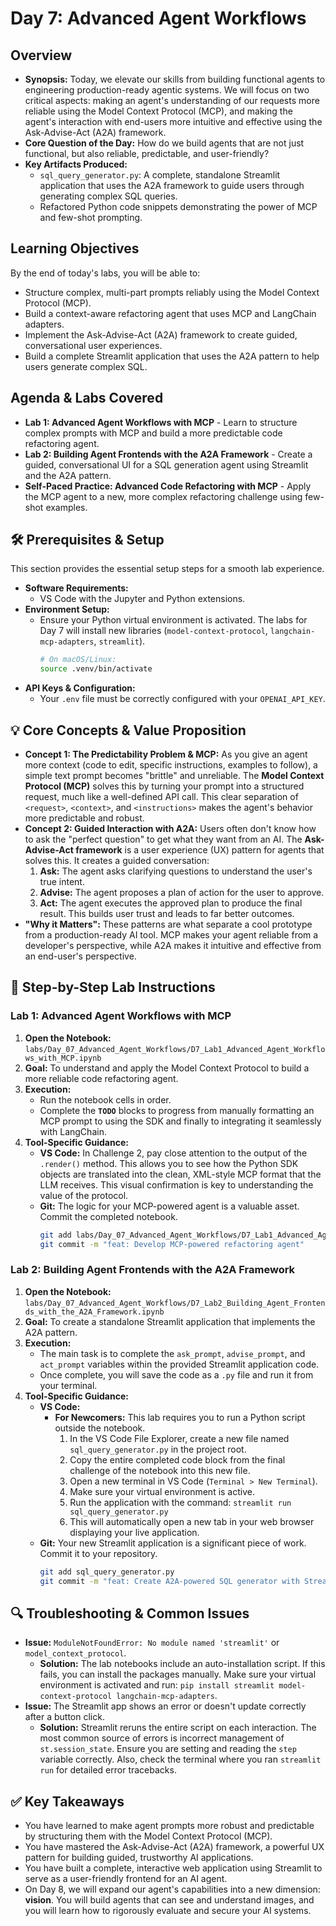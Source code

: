 # Day 7: Advanced Agent Workflows

## Overview

  * **Synopsis:** Today, we elevate our skills from building functional agents to engineering production-ready agentic systems. We will focus on two critical aspects: making an agent's understanding of our requests more reliable using the Model Context Protocol (MCP), and making the agent's interaction with end-users more intuitive and effective using the Ask-Advise-Act (A2A) framework.
  * **Core Question of the Day:** How do we build agents that are not just functional, but also reliable, predictable, and user-friendly?
  * **Key Artifacts Produced:**
      * `sql_query_generator.py`: A complete, standalone Streamlit application that uses the A2A framework to guide users through generating complex SQL queries.
      * Refactored Python code snippets demonstrating the power of MCP and few-shot prompting.

## Learning Objectives

By the end of today's labs, you will be able to:

  * Structure complex, multi-part prompts reliably using the Model Context Protocol (MCP).
  * Build a context-aware refactoring agent that uses MCP and LangChain adapters.
  * Implement the Ask-Advise-Act (A2A) framework to create guided, conversational user experiences.
  * Build a complete Streamlit application that uses the A2A pattern to help users generate complex SQL.

## Agenda & Labs Covered

  * **Lab 1: Advanced Agent Workflows with MCP** - Learn to structure complex prompts with MCP and build a more predictable code refactoring agent.
  * **Lab 2: Building Agent Frontends with the A2A Framework** - Create a guided, conversational UI for a SQL generation agent using Streamlit and the A2A pattern.
  * **Self-Paced Practice: Advanced Code Refactoring with MCP** - Apply the MCP agent to a new, more complex refactoring challenge using few-shot examples.

## 🛠️ Prerequisites & Setup

This section provides the essential setup steps for a smooth lab experience.

  * **Software Requirements:**
      * VS Code with the Jupyter and Python extensions.
  * **Environment Setup:**
      * Ensure your Python virtual environment is activated. The labs for Day 7 will install new libraries (`model-context-protocol`, `langchain-mcp-adapters`, `streamlit`).
        ```bash
        # On macOS/Linux:
        source .venv/bin/activate
        ```
  * **API Keys & Configuration:**
      * Your `.env` file must be correctly configured with your `OPENAI_API_KEY`.

## 💡 Core Concepts & Value Proposition

  * **Concept 1: The Predictability Problem & MCP:** As you give an agent more context (code to edit, specific instructions, examples to follow), a simple text prompt becomes "brittle" and unreliable. The **Model Context Protocol (MCP)** solves this by turning your prompt into a structured request, much like a well-defined API call. This clear separation of `<request>`, `<context>`, and `<instructions>` makes the agent's behavior more predictable and robust.
  * **Concept 2: Guided Interaction with A2A:** Users often don't know how to ask the "perfect question" to get what they want from an AI. The **Ask-Advise-Act framework** is a user experience (UX) pattern for agents that solves this. It creates a guided conversation:
    1.  **Ask:** The agent asks clarifying questions to understand the user's true intent.
    2.  **Advise:** The agent proposes a plan of action for the user to approve.
    3.  **Act:** The agent executes the approved plan to produce the final result.
        This builds user trust and leads to far better outcomes.
  * **"Why it Matters":** These patterns are what separate a cool prototype from a production-ready AI tool. MCP makes your agent reliable from a developer's perspective, while A2A makes it intuitive and effective from an end-user's perspective.

## 🚀 Step-by-Step Lab Instructions

### Lab 1: Advanced Agent Workflows with MCP

1.  **Open the Notebook:** `labs/Day_07_Advanced_Agent_Workflows/D7_Lab1_Advanced_Agent_Workflows_with_MCP.ipynb`
2.  **Goal:** To understand and apply the Model Context Protocol to build a more reliable code refactoring agent.
3.  **Execution:**
      * Run the notebook cells in order.
      * Complete the **`TODO`** blocks to progress from manually formatting an MCP prompt to using the SDK and finally to integrating it seamlessly with LangChain.
4.  **Tool-Specific Guidance:**
      * **VS Code:** In Challenge 2, pay close attention to the output of the `.render()` method. This allows you to see how the Python SDK objects are translated into the clean, XML-style MCP format that the LLM receives. This visual confirmation is key to understanding the value of the protocol.
      * **Git:** The logic for your MCP-powered agent is a valuable asset. Commit the completed notebook.
        ```bash
        git add labs/Day_07_Advanced_Agent_Workflows/D7_Lab1_Advanced_Agent_Workflows_with_MCP.ipynb
        git commit -m "feat: Develop MCP-powered refactoring agent"
        ```

### Lab 2: Building Agent Frontends with the A2A Framework

1.  **Open the Notebook:** `labs/Day_07_Advanced_Agent_Workflows/D7_Lab2_Building_Agent_Frontends_with_the_A2A_Framework.ipynb`
2.  **Goal:** To create a standalone Streamlit application that implements the A2A pattern.
3.  **Execution:**
      * The main task is to complete the `ask_prompt`, `advise_prompt`, and `act_prompt` variables within the provided Streamlit application code.
      * Once complete, you will save the code as a `.py` file and run it from your terminal.
4.  **Tool-Specific Guidance:**
      * **VS Code:**
          * **For Newcomers:** This lab requires you to run a Python script outside the notebook.
            1.  In the VS Code File Explorer, create a new file named `sql_query_generator.py` in the project root.
            2.  Copy the entire completed code block from the final challenge of the notebook into this new file.
            3.  Open a new terminal in VS Code (`Terminal > New Terminal`).
            4.  Make sure your virtual environment is active.
            5.  Run the application with the command: `streamlit run sql_query_generator.py`
            6.  This will automatically open a new tab in your web browser displaying your live application.
      * **Git:** Your new Streamlit application is a significant piece of work. Commit it to your repository.
        ```bash
        git add sql_query_generator.py
        git commit -m "feat: Create A2A-powered SQL generator with Streamlit"
        ```

## 🔍 Troubleshooting & Common Issues

  * **Issue:** `ModuleNotFoundError: No module named 'streamlit'` or `model_context_protocol`.
      * **Solution:** The lab notebooks include an auto-installation script. If this fails, you can install the packages manually. Make sure your virtual environment is activated and run: `pip install streamlit model-context-protocol langchain-mcp-adapters`.
  * **Issue:** The Streamlit app shows an error or doesn't update correctly after a button click.
      * **Solution:** Streamlit reruns the entire script on each interaction. The most common source of errors is incorrect management of `st.session_state`. Ensure you are setting and reading the `step` variable correctly. Also, check the terminal where you ran `streamlit run` for detailed error tracebacks.

## ✅ Key Takeaways

  * You have learned to make agent prompts more robust and predictable by structuring them with the Model Context Protocol (MCP).
  * You have mastered the Ask-Advise-Act (A2A) framework, a powerful UX pattern for building guided, trustworthy AI applications.
  * You have built a complete, interactive web application using Streamlit to serve as a user-friendly frontend for an AI agent.
  * On Day 8, we will expand our agent's capabilities into a new dimension: **vision**. You will build agents that can see and understand images, and you will learn how to rigorously evaluate and secure your AI systems.
